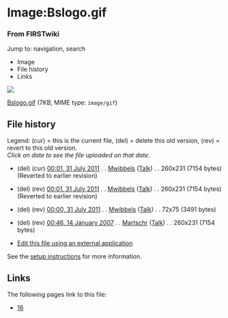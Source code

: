 

# Image:Bslogo.gif

### From FIRSTwiki

Jump to: navigation, search

  * Image
  * File history
  * Links

![](/media/a/ad/Bslogo.gif)

[Bslogo.gif](/media/a/ad/Bslogo.gif "Bslogo.gif" ) (7KB, MIME type:
`image/gif`)

## File history

Legend: (cur) = this is the current file, (del) = delete this old version,
(rev) = revert to this old version.  
_Click on date to see the file uploaded on that date_.

  * (del) (cur) [00:01, 31 July 2011](/media/a/ad/Bslogo.gif "/media/a/ad/Bslogo.gif" ) . . [Mwibbels](/index.php?title=User:Mwibbels&action=edit "User:Mwibbels" ) ([Talk](User_talk:Mwibbels "User talk:Mwibbels" )) . . 260x231 (7154 bytes) (Reverted to earlier revision)
  * (del) (rev) [00:01, 31 July 2011](/media/archive/a/ad/20110731000139%21Bslogo.gif "/media/archive/a/ad/20110731000139!Bslogo.gif" ) . . [Mwibbels](/index.php?title=User:Mwibbels&action=edit "User:Mwibbels" ) ([Talk](User_talk:Mwibbels "User talk:Mwibbels" )) . . 260x231 (7154 bytes) (Reverted to earlier revision)
  * (del) (rev) [00:00, 31 July 2011](/media/archive/a/ad/20110731000124%21Bslogo.gif "/media/archive/a/ad/20110731000124!Bslogo.gif" ) . . [Mwibbels](/index.php?title=User:Mwibbels&action=edit "User:Mwibbels" ) ([Talk](User_talk:Mwibbels "User talk:Mwibbels" )) . . 72x75 (3491 bytes)
  * (del) (rev) [00:46, 14 January 2007](/media/archive/a/ad/20110731000002%21Bslogo.gif "/media/archive/a/ad/20110731000002!Bslogo.gif" ) . . [Martschr](/index.php?title=User:Martschr&action=edit "User:Martschr" ) ([Talk](/index.php?title=User_talk:Martschr&action=edit "User talk:Martschr" )) . . 260x231 (7154 bytes)
  

  * [Edit this file using an external application](/index.php?title=Image:Bslogo.gif&action=edit&externaledit=true&mode=file "Image:Bslogo.gif" )

See the [setup
instructions](http://meta.wikimedia.org/wiki/Help:External_editors
"http://meta.wikimedia.org/wiki/Help:External_editors" ) for more information.

## Links

The following pages link to this file:

  * [16](16 "16" )

